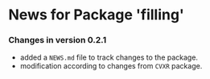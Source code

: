 # News for Package 'filling'

### Changes in version 0.2.1
  * added a `NEWS.md` file to track changes to the package.
  * modification according to changes from `CVXR` package.

